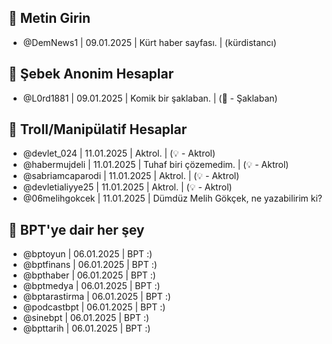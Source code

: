 ## 🫏 Metin Girin
- @DemNews1 | 09.01.2025 | Kürt haber sayfası. | (kürdistancı)

## 🐒 Şebek Anonim Hesaplar
- @L0rd1881 | 09.01.2025 | Komik bir şaklaban. | (🤡 - Şaklaban)

## 🥸 Troll/Manipülatif Hesaplar
- @devlet_024 | 11.01.2025 | Aktrol. | (💡 - Aktrol)
- @habermujdeli | 11.01.2025 | Tuhaf biri çözemedim. | (💡 - Aktrol)
- @sabriamcaparodi | 11.01.2025 | Aktrol. | (💡 - Aktrol)
- @devletialiyye25 | 11.01.2025 | Aktrol. | (💡 - Aktrol)
- @06melihgokcek | 11.01.2025 | Dümdüz Melih Gökçek, ne yazabilirim ki?

## 🤗 BPT'ye dair her şey
- @bptoyun | 06.01.2025 | BPT :)
- @bptfinans | 06.01.2025 | BPT :)
- @bpthaber | 06.01.2025 | BPT :)
- @bptmedya | 06.01.2025 | BPT :)
- @bptarastirma | 06.01.2025 | BPT :)
- @podcastbpt | 06.01.2025 | BPT :)
- @sinebpt | 06.01.2025 | BPT :)
- @bpttarih | 06.01.2025 | BPT :)
